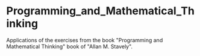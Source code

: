 # Programming_and_Mathematical_Thinking

Applications of the exercises from the book "Programming and Mathematical Thinking" book of "Allan M. Stavely".
